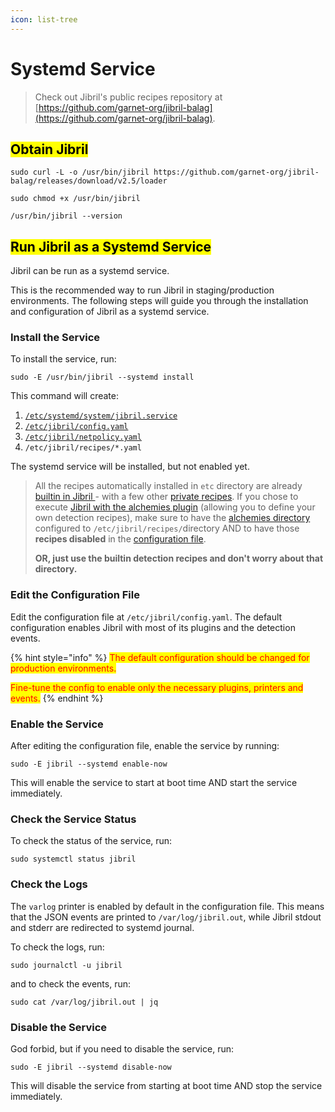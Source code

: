 ```yaml
---
icon: list-tree
---
```


# Systemd Service

> Check out Jibril's public recipes repository at [https://github.com/garnet-org/jibril-balag](https://github.com/garnet-org/jibril-balag).

## <mark style="color:$primary;">Obtain Jibril</mark> <a href="#run-jibril-using-command-line-arguments" id="run-jibril-using-command-line-arguments"></a>

```
sudo curl -L -o /usr/bin/jibril https://github.com/garnet-org/jibril-balag/releases/download/v2.5/loader
```

```
sudo chmod +x /usr/bin/jibril
```

```
/usr/bin/jibril --version
```

## <mark style="color:$primary;">Run Jibril as a Systemd Service</mark> <a href="#run-jibril-as-a-systemd-service" id="run-jibril-as-a-systemd-service"></a>

Jibril can be run as a systemd service.

This is the recommended way to run Jibril in staging/production environments. The following steps will guide you through the installation and configuration of Jibril as a systemd service.

### Install the Service <a href="#install-the-service" id="install-the-service"></a>

To install the service, run:

```
sudo -E /usr/bin/jibril --systemd install
```

This command will create:

1. [`/etc/systemd/system/jibril.service`](systemd-config.md)
2. [`/etc/jibril/config.yaml`](../../configuration-file/)
3. [`/etc/jibril/netpolicy.yaml`](../../../execution/network-policy.md)
4. `/etc/jibril/recipes/*.yaml`

The systemd service will be installed, but not enabled yet.

> All the recipes automatically installed in `etc` directory are already [builtin in Jibril ](../../../customization/alchemies/builtin-recipes.md)- with a few other [private recipes](../../../customization/alchemies/builtin-recipes.md#private-recipes). If you chose to execute [Jibril with the alchemies plugin](../../../customization/alchemies/) (allowing you to define your own detection recipes), make sure to have the [alchemies directory](../../../customization/alchemies/create-recipes.md) configured to `/etc/jibril/recipes/`directory AND to have those **recipes disabled** in the [configuration file](../../configuration-file/).
>
> **OR, just use the builtin detection recipes and don't worry about that directory.**

### Edit the Configuration File <a href="#edit-the-configuration-file" id="edit-the-configuration-file"></a>

Edit the configuration file at `/etc/jibril/config.yaml`. The default configuration enables Jibril with most of its plugins and the detection events.

{% hint style="info" %}
<mark style="color:red;">The default configuration should be changed for production environments.</mark>

<mark style="color:red;">Fine-tune the config to enable only the necessary plugins, printers and events.</mark>
{% endhint %}

### Enable the Service <a href="#enable-the-service" id="enable-the-service"></a>

After editing the configuration file, enable the service by running:

```
sudo -E jibril --systemd enable-now
```

This will enable the service to start at boot time AND start the service immediately.

### Check the Service Status <a href="#check-the-service-status" id="check-the-service-status"></a>

To check the status of the service, run:

```
sudo systemctl status jibril
```

### Check the Logs <a href="#check-the-logs" id="check-the-logs"></a>

The `varlog` printer is enabled by default in the configuration file. This means that the JSON events are printed to `/var/log/jibril.out`, while Jibril stdout and stderr are redirected to systemd journal.

To check the logs, run:

```
sudo journalctl -u jibril
```

and to check the events, run:

```
sudo cat /var/log/jibril.out | jq
```

### Disable the Service <a href="#disable-the-service" id="disable-the-service"></a>

God forbid, but if you need to disable the service, run:

```
sudo -E jibril --systemd disable-now
```

This will disable the service from starting at boot time AND stop the service immediately.

